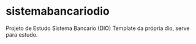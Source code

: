 # sistemabancariodio
Projeto de Estudo Sistema Bancario (DIO) Template da própria dio, serve para estudo. 
